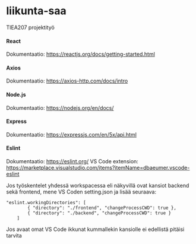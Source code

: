 # liikunta-saa
TIEA207 projektityö

#### React

Dokumentaatio: <https://reactjs.org/docs/getting-started.html>

#### Axios

Dokumentaatio: <https://axios-http.com/docs/intro>


#### Node.js

Dokumentaatio: <https://nodejs.org/en/docs/>

#### Express

Dokumentaatio: <https://expressjs.com/en/5x/api.html>


#### Eslint

Dokumentaatio: <https://eslint.org/>
VS Code extension: <https://marketplace.visualstudio.com/items?itemName=dbaeumer.vscode-eslint>

Jos työskentelet yhdessä workspacessa eli näkyvillä ovat kansiot backend sekä frontend, mene VS Coden setting.json ja lisää seuraava:
```
"eslint.workingDirectories": [
		{ "directory": "./frontend", "changeProcessCWD": true },
        { "directory": "./backend", "changeProcessCWD": true }
	]
```
Jos avaat omat VS Code ikkunat kummallekin kansiolle ei edellistä pitäisi tarvita
